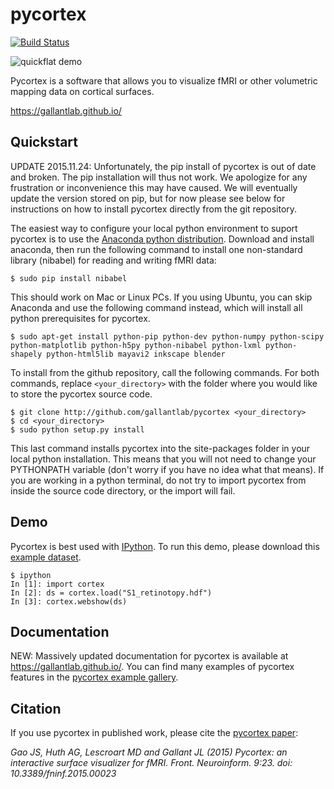 pycortex
========
[![Build Status](https://travis-ci.org/gallantlab/pycortex.svg?branch=glrework-merged)](https://travis-ci.org/gallantlab/pycortex)

![quickflat demo](https://raw.github.com/jamesgao/pycortex/master/docs/wn_med.png)

Pycortex is a software that allows you to visualize fMRI or other volumetric mapping data on cortical surfaces.

https://gallantlab.github.io/

Quickstart
----------
UPDATE 2015.11.24: Unfortunately, the pip install of pycortex is out of date and broken. The pip installation will thus not work. We apologize for any frustration or inconvenience this may have caused. We will eventually update the version stored on pip, but for now please see below for instructions on how to install pycortex directly from the git repository. 

The easiest way to configure your local python environment to suport pycortex is to use the [Anaconda python distribution](https://store.continuum.io/cshop/anaconda/). Download and install anaconda, then run the following command to install one non-standard library (nibabel) for reading and writing fMRI data:

```
$ sudo pip install nibabel 
```

This should work on Mac or Linux PCs. If you using Ubuntu, you can skip Anaconda and use the following command instead, which will install all python prerequisites for pycortex.

```
$ sudo apt-get install python-pip python-dev python-numpy python-scipy python-matplotlib python-h5py python-nibabel python-lxml python-shapely python-html5lib mayavi2 inkscape blender
```

To install from the github repository, call the following commands. For both commands, replace `<your_directory>` with the folder where you would like to store the pycortex source code.

```
$ git clone http://github.com/gallantlab/pycortex <your_directory> 
$ cd <your_directory>
$ sudo python setup.py install
```

This last command installs pycortex into the site-packages folder in your local python installation. This means that you will not need to change your PYTHONPATH variable (don't worry if you have no idea what that means). If you are working in a python terminal, do not try to import pycortex from inside the source code directory, or the import will fail. 

Demo
----
Pycortex is best used with [IPython](http://www.ipython.org/). To run this demo, please download this [example dataset](http://gallantlab.org/pycortex/S1_retinotopy.hdf).

```
$ ipython
In [1]: import cortex
In [2]: ds = cortex.load("S1_retinotopy.hdf")
In [3]: cortex.webshow(ds)
```

Documentation
-------------
NEW: Massively updated documentation for pycortex is available at https://gallantlab.github.io/. You can find many examples of pycortex features in the [pycortex example gallery](https://gallantlab.github.io/auto_examples/index.html).

Citation
--------
If you use pycortex in published work, please cite the [pycortex paper](http://dx.doi.org/10.3389/fninf.2015.00023):

_Gao JS, Huth AG, Lescroart MD and Gallant JL (2015) Pycortex: an interactive surface visualizer for fMRI. Front. Neuroinform. 9:23. doi: 10.3389/fninf.2015.00023_
